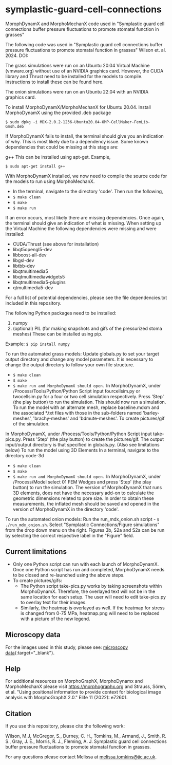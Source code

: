 # symplastic-guard-cell-connections

MorophDynamX and MorphoMechanX code used in "Symplastic guard cell connections buffer pressure fluctuations to promote stomatal function in grasses"

The following code was used in "Symplastic guard cell connections buffer pressure fluctuations to promote stomatal function in grasses" Wilson et. al. 2024. DOI:

The grass simulations were run on an Ubuntu 20.04 Virtual Machine (vmware.org) without use of an NVIDIA graphics card. However, the CUDA library and Thrust need to be installed for the models to compile. Instructions to install these can be found here.

The onion simulations were run on an Ubuntu 22.04 with an NVIDIA graphics card.

To install MorphoDynamX/MorphoMechanX for Ubuntu 20.04.
Install MorphoDynamX using the provided .deb package

```$ sudo dpkg -i MDX-2.0.2-1236-Ubuntu20.04-OMP-CellMaker-FemLib-Gmsh.deb```

If MorphoDynamX fails to install, the terminal should give you an indication of why. This is most likely due to a dependency issue. Some known dependencies that could be missing at this stage are:

g++
This can be installed using apt-get. Example,

```$ sudo apt-get install g++```

With MorphoDynamX installed, we now need to compile the source code for the models to run using MorphoMechanX.

- In the terminal, navigate to the directory 'code'. Then run the following,
- ```$ make clean```
- ```$ make```
- ```$ make run```

If an error occurs, most likely there are missing dependencies. Once again, the terminal should give an indication of what is missing. When setting up the Virtual Machine the following dependencies were missing and were installed:

- CUDA/Thrust (see above for installation)
- libqt5opengl5-dev
- libboost-all-dev
- libgsl-dev
- libtbb-dev
- libqtmultimedia5
- libqtmultimediawidgets5
- libqtmultimedia5-plugins
- qtmultimedia5-dev

For a full list of potential dependencies, please see the file dependencies.txt included in this repository.

The following Python packages need to be installed:
1. numpy
2. (optional) PIL (for making snapshots and gifs of the pressurized stoma meshes)
These can be installed using pip.

Example: ```$ pip install numpy```

To run the automated grass models:
Update globals.py to set your target output directory and change any model parameters. It is necessary to change the output directory to follow your own file structure.
- ```$ make clean```
- ```$ make```
- ```$ make run and MorphoDynamX should open.```
In MorphoDynamX, under /Process/Tools/Python/Python Script input fourcellsim.py or twocellsim.py for a four or two cell simulation respectively.
Press 'Step' (the play button) to run the simulation. This should now run a simulation. To run the model with an alternate mesh, replace baseline.mdxm and the associated *.txt files with those in the sub-folders named 'barley-meshes', 'brachy-meshes' and 'bdmute-meshes'.
To create pictures/gif of the simulation.

In MorphoDynamX, under /Process/Tools/Python/Python Script input take-pics.py.
Press 'Step' (the play button) to create the pictures/gif. The output input/output directory is that specified in globals.py. (Also see limitations below)
To run the model using 3D Elements
In a terminal, navigate to the directory code-3d
- ```$ make clean```
- ```$ make```
- ```$ make run and MorphoDynamX should open.```
In MorphoDynamX, under /Process/Model select 01 FEM Wedges and press 'Step' (the play button) to run the simulation.
The version of MorphoDynamX that runs 3D elements, does not have the necessary add-on to calculate the geometric dimensions related to pore size. In order to obtain these measurements, the inflated mesh should be saved and opened in the version of MorphoDynamX in the directory 'code'.

To run the automated onion models:
Run the run_mdx_onion.sh script - ```$ ./run_mdx_onion.sh```. Select "Symplastic Connections/Figure simulations" from the drop down menu on the right. Figures 3b, S2a and S2a can be run by selecting the correct respective label in the "Figure" field.

## Current limitations

- Only one Python script can run with each launch of MorphoDynamX. Once one Python script has run and completed, MorphoDynamX needs to be closed and re-launched using the above steps.
- To create pictures/gifs:
  - The Python script take-pics.py works by taking screenshots within MorphoDynamX. Therefore, the overlayed text will not be in the same location for each setup. The user will need to edit take-pics.py to overlay text for their images.
  - Similarly, the heatmap is overlayed as well. If the heatmap for stress is changed from 0-75 MPa, heatmap.png will need to be replaced with a picture of the new legend.
 
## Microscopy data

For the images used in this study, please see: [microscopy data](https://doi.org/10.5281/zenodo.14793472){:target="_blank"}.
 
## Help
For additional resources on MorphoGraphX, MorphoDynamx and MorphoMechanX please visit https://morphographx.org and Strauss, Sören, et al. "Using positional information to provide context for biological image analysis with MorphoGraphX 2.0." Elife 11 (2022): e72601.

## Citation

If you use this repository, please cite the following work:

Wilson, M.J, McGregor, S., Durney, C. H., Tomkins, M., Armand, J., Smith, R. S., Gray, J. E., Morris, R. J., Fleming, A. J. Symplastic guard cell connections buffer pressure fluctuations to promote stomatal function in grasses.

For any questions please contact Melissa at melissa.tomkins@jic.ac.uk.
